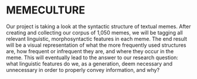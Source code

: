 # MEMECULTURE
Our project is taking a look at the syntactic structure of textual memes. After creating and collecting our corpus of  1,050 memes, we will be tagging all relevant linguistic, morphosyntactic features in each meme. The end result will be a visual representation of what the more frequently used structures are, how frequent or infrequent they are, and where they occur in the meme. This will eventually lead to the answer to our research question: what linguistic features do we, as a generation, deem necessary and unnecessary in order to properly convey information, and why?
